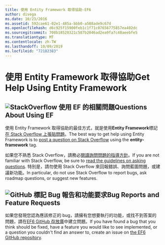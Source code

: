 ```yaml
---
title: 使用 Entity Framework 取得協助-EF6
author: divega
ms.date: 10/23/2016
ms.assetid: 592cae61-02e1-485a-bbb0-a508ade9c67d
ms.openlocfilehash: d6c925f15900feb1c1f71c07656775857ea402dc
ms.sourcegitcommit: 708b18520321c587b2046ad2ea9fa7c48aeebfe5
ms.translationtype: MT
ms.contentlocale: zh-TW
ms.lasthandoff: 10/09/2019
ms.locfileid: "72182383"
---
```

# <a name="get-help-using-entity-framework"></a><span data-ttu-id="6b7a6-102">使用 Entity Framework 取得協助</span><span class="sxs-lookup"><span data-stu-id="6b7a6-102">Get Help Using Entity Framework</span></span>
## <a name="stackoverflowef6mediastackoverflowpng-questions-about-using-ef"></a>![StackOverflow](~/ef6/media/stackoverflow.png) <span data-ttu-id="6b7a6-104">使用 EF 的相關問題</span><span class="sxs-lookup"><span data-stu-id="6b7a6-104">Questions About Using EF</span></span>  

<span data-ttu-id="6b7a6-105">使用 Entity Framework 取得協助的最佳方式，就是使用**Entity Framework**標記[在 Stack Overflow 上張貼問題](https://stackoverflow.com/questions/ask)。</span><span class="sxs-lookup"><span data-stu-id="6b7a6-105">The best way to get help using Entity Framework is to [post a question on Stack Overflow](https://stackoverflow.com/questions/ask) using the **entity-framework** tag.</span></span>  

<span data-ttu-id="6b7a6-106">如果您不熟悉 Stack Overflow，請務必[閱讀詢問問題的指導方針](https://stackoverflow.com/help/asking)。</span><span class="sxs-lookup"><span data-stu-id="6b7a6-106">If you are not familiar with Stack Overflow, be sure to [read the guidelines on asking questions](https://stackoverflow.com/help/asking).</span></span> <span data-ttu-id="6b7a6-107">特別是，請勿使用 Stack Overflow 來回報錯誤、詢問藍圖問題，或建議新功能。</span><span class="sxs-lookup"><span data-stu-id="6b7a6-107">In particular, do not use Stack Overflow to report bugs, ask roadmap questions, or suggest new features.</span></span>  

## <a name="github-markef6mediagithub-mark-32pxpng-bug-reports-and-feature-requests"></a>![GitHub 標記](~/ef6/media/github-mark-32px.png) <span data-ttu-id="6b7a6-109">Bug 報告和功能要求</span><span class="sxs-lookup"><span data-stu-id="6b7a6-109">Bug Reports and Feature Requests</span></span>  

<span data-ttu-id="6b7a6-110">如果您發現您認為應該修正的 bug，請擁有您想要執行的功能，或找不到答案的問題，請在[EF6 GitHub 存放庫](https://github.com/aspnet/EntityFramework6/issues)中建立問題。</span><span class="sxs-lookup"><span data-stu-id="6b7a6-110">If you have found a bug that you think should be fixed, have a feature you would like to see implemented, or a question you couldn't find an answer to, create an issue on [the EF6 GitHub repository](https://github.com/aspnet/EntityFramework6/issues).</span></span>
